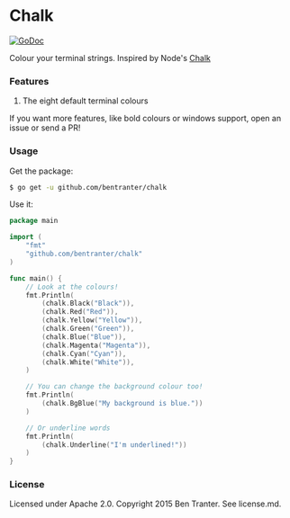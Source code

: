 # Chalk

[![GoDoc](https://godoc.org/github.com/bentranter/chalk?status.svg)](https://godoc.org/github.com/bentranter/chalk)

Colour your terminal strings. Inspired by Node's [Chalk](https://github.com/chalk/chalk)

### Features

1. The eight default terminal colours

If you want more features, like bold colours or windows support, open an issue or send a PR!

### Usage

Get the package:

```bash
$ go get -u github.com/bentranter/chalk
```

Use it:

```go
package main

import (
    "fmt"
    "github.com/bentranter/chalk"
)

func main() {
    // Look at the colours!
    fmt.Println(
        (chalk.Black("Black")),
        (chalk.Red("Red")),
        (chalk.Yellow("Yellow")),
        (chalk.Green("Green")),
        (chalk.Blue("Blue")),
        (chalk.Magenta("Magenta")),
        (chalk.Cyan("Cyan")),
        (chalk.White("White")),
    )

    // You can change the background colour too!
    fmt.Println(
        (chalk.BgBlue("My background is blue."))
    )

    // Or underline words
    fmt.Println(
        (chalk.Underline("I'm underlined!"))
    )
}
```

### License

Licensed under Apache 2.0. Copyright 2015 Ben Tranter. See license.md.

